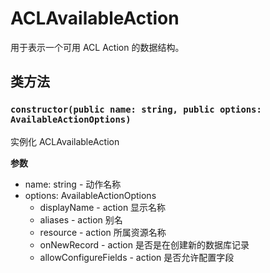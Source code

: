 # ACLAvailableAction

用于表示一个可用 ACL Action 的数据结构。

## 类方法

### `constructor(public name: string, public options: AvailableActionOptions)`

实例化 ACLAvailableAction

**参数**

* name: string - 动作名称
* options: AvailableActionOptions
  * displayName - action 显示名称
  * aliases - action 别名
  * resource - action 所属资源名称
  * onNewRecord - action 是否是在创建新的数据库记录
  * allowConfigureFields - action 是否允许配置字段
